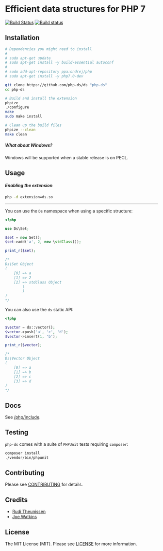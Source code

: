 # Efficient data structures for PHP 7

[![Build Status](https://travis-ci.org/php-ds/ds.svg?branch=master)](https://travis-ci.org/php-ds/ds)
[![Build status](https://ci.appveyor.com/api/projects/status/in5p00vw6rk5f27q?svg=true)](https://ci.appveyor.com/project/krakjoe/ds)

## Installation

```bash
# Dependencies you might need to install
#
# sudo apt-get update
# sudo apt-get install -y build-essential autoconf
#
# sudo add-apt-repository ppa:ondrej/php
# sudo apt-get install -y php7.0-dev

git clone https://github.com/php-ds/ds "php-ds"
cd php-ds

# Build and install the extension
phpize
./configure
make
sudo make install

# Clean up the build files
phpize --clean
make clean
```

##### What about Windows?

Windows will be supported when a stable release is on PECL.

## Usage

##### Enabling the extension

```bash
php -d extension=ds.so 
```

---


You can use the `Ds` namespace when using a specific structure:

```php
<?php

use Ds\Set;

$set = new Set();
$set->add('a', 2, new \stdClass());

print_r($set);

/*
Ds\Set Object
(
    [0] => a
    [1] => 2
    [2] => stdClass Object
        (
        )
)
*/
```

You can also use the `ds` static API:

```php
<?php

$vector = ds::vector();
$vector->push('a', 'c', 'd');
$vector->insert(1, 'b');

print_r($vector);

/*
Ds\Vector Object
(
    [0] => a
    [1] => b
    [2] => c
    [3] => d
)
*/
```

## Docs

See [/php/include](/php/include). 

## Testing

`php-ds` comes with a suite of `PHPUnit` tests requiring `composer`:

``` bash
composer install
./vendor/bin/phpunit
```

## Contributing

Please see [CONTRIBUTING](CONTRIBUTING.md) for details.

## Credits

- [Rudi Theunissen](https://github.com/rtheunissen)
- [Joe Watkins](https://github.com/krakjoe)

## License

The MIT License (MIT). Please see [LICENSE](LICENSE) for more information.
